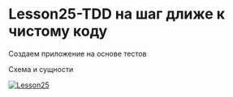 # Lesson25-TDD на шаг длиже к чистому коду

Создаем приложение на основе тестов

Схема и сущности

<a href="https://ibb.co/sV8r9qg"><img src="https://i.ibb.co/RDRWTcg/Lesson25.jpg" alt="Lesson25" border="0"></a>
